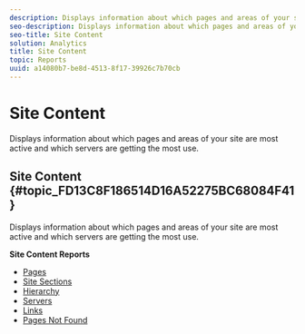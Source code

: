 ```yaml
---
description: Displays information about which pages and areas of your site are most active and which servers are getting the most use.
seo-description: Displays information about which pages and areas of your site are most active and which servers are getting the most use.
seo-title: Site Content
solution: Analytics
title: Site Content
topic: Reports
uuid: a14080b7-be8d-4513-8f17-39926c7b70cb
---
```


# Site Content

Displays information about which pages and areas of your site are most active and which servers are getting the most use.

## Site Content {#topic_FD13C8F186514D16A52275BC68084F41}

Displays information about which pages and areas of your site are most active and which servers are getting the most use.

**Site Content Reports**

* [Pages](../../../components/c-variables/dimensionslist/reports-pages.md#concept_0219136EA25745B58434D0C7E751D7D5) 
* [Site Sections](../../../components/c-variables/dimensionslist/reports-site-sections.md#concept_39E550D7A9E34C9580E81F5F9E12BDDD) 
* [Hierarchy](../../../components/c-variables/dimensionslist/reports-hierarchy.md#concept_845DFC7699C54E4A81C89D7F5396136B) 
* [Servers](../../../components/c-variables/dimensionslist/reports-servers.md#concept_A5CABE5BB44E4919BE27E7C4EAD8F6CE) 
* [Links](../../../components/c-variables/dimensionslist/reports-links.md#concept_E6D8D3C5A834415C972CF4002D849281) 
* [Pages Not Found](../../../components/c-variables/dimensionslist/reports-pages-not-found.md#concept_46A8DB85A4DE428A944C5711B2AE625B)

